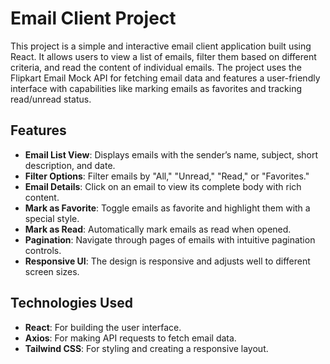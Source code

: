 # Email Client Project

This project is a simple and interactive email client application built using React. It allows users to view a list of emails, filter them based on different criteria, and read the content of individual emails. The project uses the Flipkart Email Mock API for fetching email data and features a user-friendly interface with capabilities like marking emails as favorites and tracking read/unread status.

## Features
- **Email List View**: Displays emails with the sender’s name, subject, short description, and date.
- **Filter Options**: Filter emails by "All," "Unread," "Read," or "Favorites."
- **Email Details**: Click on an email to view its complete body with rich content.
- **Mark as Favorite**: Toggle emails as favorite and highlight them with a special style.
- **Mark as Read**: Automatically mark emails as read when opened.
- **Pagination**: Navigate through pages of emails with intuitive pagination controls.
- **Responsive UI**: The design is responsive and adjusts well to different screen sizes.

## Technologies Used
- **React**: For building the user interface.
- **Axios**: For making API requests to fetch email data.
- **Tailwind CSS**: For styling and creating a responsive layout.

